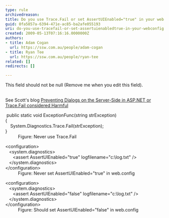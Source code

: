 ```yaml
---
type: rule
archivedreason: 
title: Do you use Trace.Fail or set AssertUIEnabled="true" in your web.config?
guid: 0fa5857a-6394-471e-ac85-ba2afe055193
uri: do-you-use-tracefail-or-set-assertuienabledtrue-in-your-webconfig
created: 2009-05-13T07:16:16.0000000Z
authors:
- title: Adam Cogan
  url: https://ssw.com.au/people/adam-cogan
- title: Ryan Tee
  url: https://ssw.com.au/people/ryan-tee
related: []
redirects: []

---
```



This field should not be null (Remove me when you edit this field).
<br><excerpt class='endintro'></excerpt><br>
<p>See Scott's blog <a href="http&#58;//www.hanselman.com/blog/PreventingDialogsOnTheServerSideInASPNETOrTraceFailConsideredHarmful.aspx">Preventing Dialogs on the Server-Side in ASP.NET or Trace.Fail considered Harmful</a> </p>
<dl class="badCode">
<dt>&#160;public static void ExceptionFunc(string strException) <br>&#123; <br>&#160;&#160;&#160; System.Diagnostics.Trace.Fail(strException);<br>&#125;<br>
<dd>Figure&#58; Never use Trace.Fail </dd></dl>
<dl class="badCode">
<dt>&lt;configuration&gt;<br>&#160;&#160;&#160;&lt;system.diagnostics&gt;<br>&#160;&#160;&#160;&#160;&#160;&#160;&lt;assert AssertUIEnabled=&quot;true&quot; logfilename=&quot;c&#58;\log.txt&quot; /&gt;<br>&#160;&#160;&#160;&lt;/system.diagnostics&gt;<br>&lt;/configuration&gt;<br>
<dd>Figure&#58; Never set AssertUIEnabled=&quot;true&quot; in web.config </dd></dl>
<dl class="goodCode">
<dt>&lt;configuration&gt;<br>&#160;&#160;&#160;&lt;system.diagnostics&gt;<br>&#160;&#160;&#160;&#160;&#160;&#160;&lt;assert AssertUIEnabled=&quot;false&quot; logfilename=&quot;c&#58;\log.txt&quot; /&gt;<br>&#160;&#160;&#160;&lt;/system.diagnostics&gt;<br>&lt;/configuration&gt;<br>
<dd>Figure&#58; Should set AssertUIEnabled=&quot;false&quot; in web.config </dd></dl>


